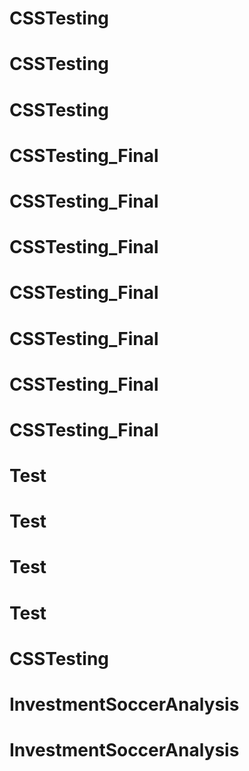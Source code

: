 # CSSTesting
# CSSTesting
# CSSTesting
# CSSTesting_Final
# CSSTesting_Final
# CSSTesting_Final
# CSSTesting_Final
# CSSTesting_Final
# CSSTesting_Final
# CSSTesting_Final
# Test
# Test
# Test
# Test
# CSSTesting
# InvestmentSoccerAnalysis
# InvestmentSoccerAnalysis

